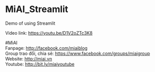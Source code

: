 # MiAI_Streamlit
Demo of using Streamlit


Video link:  https://youtu.be/D1V2oZTc3K8

#MìAI <br>
Fanpage: http://facebook.com/miaiblog<br>
Group trao đổi, chia sẻ: https://www.facebook.com/groups/miaigroup<br>
Website: http://miai.vn<br>
Youtube: http://bit.ly/miaiyoutube<br>
